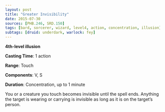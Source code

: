 ```yaml
---
layout: post
title: "Greater Invisibility"
date: 2015-07-30
sources: [PHB.246, SRD.150]
tags: [bard, sorcerer, wizard, level4, action, concentration, illusion]
subtags: [druid: underdark, warlock: fey]
---
```


**4th-level illusion**

**Casting Time**: 1 action

**Range**: Touch

**Components**: V, S

**Duration**: Concentration, up to 1 minute

You or a creature you touch becomes invisible until the spell ends. Anything the target is wearing or carrying is invisible as long as it is on the target’s person.
